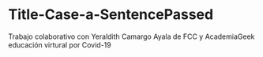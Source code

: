 # Title-Case-a-SentencePassed
Trabajo colaborativo con Yeraldith Camargo Ayala de FCC y AcademiaGeek educación virtural por Covid-19
